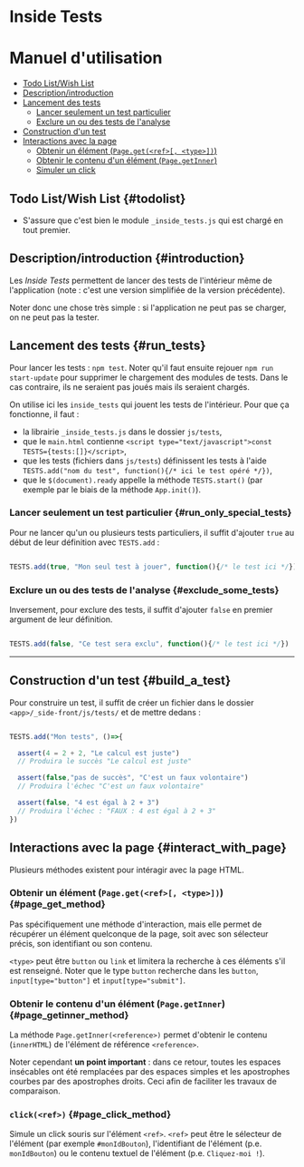 # Inside Tests
# Manuel d'utilisation

* [Todo List/Wish List](#todolist)
* [Description/introduction](#introduction)
* [Lancement des tests](#run_tests)
  * [Lancer seulement un test particulier](#run_only_special_tests)
  * [Exclure un ou des tests de l'analyse](#exclude_some_tests)
* [Construction d'un test](#build_a_test)
* [Interactions avec la page](#interact_with_page)
  * [Obtenir un élément (`Page.get(<ref>[, <type>])`)](#page_get_method)
  * [Obtenir le contenu d'un élément (`Page.getInner`)](#page_getinner_method)
  * [Simuler un click](#page_click_method)

## Todo List/Wish List {#todolist}

* S'assure que c'est bien le module `_inside_tests.js` qui est chargé en tout premier.

## Description/introduction {#introduction}

Les *Inside Tests* permettent de lancer des tests de l'intérieur même de l'application (note : c'est une version simplifiée de la version précédente).

Noter donc une chose très simple : si l'application ne peut pas se charger, on ne peut pas la tester.

## Lancement des tests {#run_tests}

Pour lancer les tests : `npm test`. Noter qu'il faut ensuite rejouer `npm run start-update` pour supprimer le chargement des modules de tests. Dans le cas contraire, ils ne seraient pas joués mais ils seraient chargés.

On utilise ici les `inside_tests` qui jouent les tests de l'intérieur. Pour que ça fonctionne, il faut :

* la librairie `_inside_tests.js` dans le dossier `js/tests`,
* que le `main.html` contienne `<script type="text/javascript">const TESTS={tests:[]}</script>`,
* que les tests (fichiers dans `js/tests`) définissent les tests à l'aide `TESTS.add("nom du test", function(){/* ici le test opéré */})`,
* que le `$(document).ready` appelle la méthode `TESTS.start()` (par exemple par le biais de la méthode `App.init()`).

### Lancer seulement un test particulier {#run_only_special_tests}

Pour ne lancer qu'un ou plusieurs tests particuliers, il suffit d'ajouter `true` au début de leur définition avec `TESTS.add` :

```javascript

TESTS.add(true, "Mon seul test à jouer", function(){/* le test ici */})

```

### Exclure un ou des tests de l'analyse {#exclude_some_tests}

Inversement, pour exclure des tests, il suffit d'ajouter `false` en premier argument de leur définition.

```javascript

TESTS.add(false, "Ce test sera exclu", function(){/* le test ici */})

```

---------------------------------------------------------------------

## Construction d'un test {#build_a_test}

Pour construire un test, il suffit de créer un fichier dans le dossier `<app>/_side-front/js/tests/` et de mettre dedans :

```javascript

TESTS.add("Mon tests", ()=>{

  assert(4 = 2 + 2, "Le calcul est juste")
  // Produira le succès "Le calcul est juste"

  assert(false,"pas de succès", "C'est un faux volontaire")
  // Produira l'échec "C'est un faux volontaire"

  assert(false, "4 est égal à 2 + 3")
  // Produira l'échec : "FAUX : 4 est égal à 2 + 3"
})

```

## Interactions avec la page {#interact_with_page}

Plusieurs méthodes existent pour intéragir avec la page HTML.

### Obtenir un élément (`Page.get(<ref>[, <type>])`) {#page_get_method}

Pas spécifiquement une méthode d'interaction, mais elle permet de récupérer un élément quelconque de la page, soit avec son sélecteur précis, son identifiant ou son contenu.

`<type>` peut être `button` ou `link` et limitera la recherche à ces éléments s'il est renseigné. Noter que le type `button` recherche dans les `button`, `input[type="button"]` et `input[type="submit"]`.

### Obtenir le contenu d'un élément (`Page.getInner`) {#page_getinner_method}

La méthode `Page.getInner(<reference>)` permet d'obtenir le contenu (`innerHTML`) de l'élément de référence `<reference>`.

Noter cependant **un point important** : dans ce retour, toutes les espaces insécables ont été remplacées par des espaces simples et les apostrophes courbes par des apostrophes droits. Ceci afin de faciliter les travaux de comparaison.

### `click(<ref>)` {#page_click_method}

Simule un click souris sur l'élément `<ref>`. `<ref>` peut être le sélecteur de l'élément (par exemple `#monIdBouton`), l'identifiant de l'élément (p.e. `monIdBouton`) ou le contenu textuel de l'élément (p.e. `Cliquez-moi !`).
